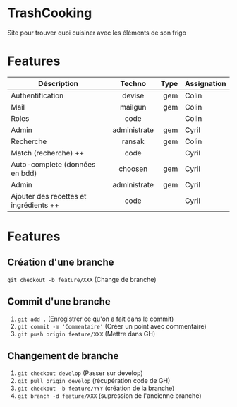 # TrashCooking
Site pour trouver quoi cuisiner avec les éléments de son frigo
# Features
|  Déscription                          | Techno        | Type  | Assignation |
| ---------------------------------     |:-------------:| -----:| ----------- |
| Authentification                      | devise        | gem   |     Colin   |
| Mail                                  | mailgun       | gem   |     Colin   |
| Roles                                 | code          |       |     Colin   |
| Admin                                 | administrate  | gem   |   Cyril     |
| Recherche                             | ransak        | gem   |     Colin   |
| Match (recherche) ++                  | code          |       |   Cyril     |
| Auto-complete (données en bdd)        | choosen       | gem   |   Cyril     |
| Admin                                 | administrate  | gem   |   Cyril     |
| Ajouter des recettes et ingrédients ++| code          |       |   Cyril     |

# Features

## Création d'une branche
`git checkout -b feature/XXX`    (Change de branche)


## Commit d'une branche
1. `git add .`                       (Enregistrer ce qu'on a fait dans le commit)
2. `git commit -m 'Commentaire'`     (Créer un point avec commentaire)
3. `git push origin feature/XXX`     (Mettre dans GH)


## Changement de branche

1. `git checkout develop`         (Passer sur develop)
2. `git pull origin develop`      (récupération code de GH)
3. `git checkout -b feature/YYY`  (création de la branche)
4. `git branch -d feature/XXX`    (supression de l'ancienne branche)